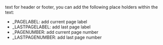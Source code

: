 text for header or footer, you can add the following place holders within the text:

- _PAGELABEL: add current page label
- _LASTPAGELABEL: add last page label
- _PAGENUMBER: add current page number
- _LASTPAGENUMBER: add last page number